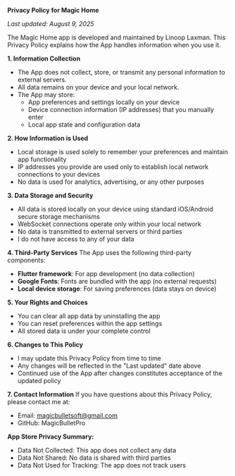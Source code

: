 **Privacy Policy for Magic Home**

*Last updated: August 9, 2025*

The  Magic Home app is developed and maintained by Linoop Laxman. This Privacy Policy explains how the App handles information when you use it.

**1. Information Collection**
- The App does not collect, store, or transmit any personal information to external servers.
- All data remains on your device and your local network.
- The App may store:
  - App preferences and settings locally on your device
  - Device connection information (IP addresses) that you manually enter
  - Local app state and configuration data

**2. How Information is Used**
- Local storage is used solely to remember your preferences and maintain app functionality
- IP addresses you provide are used only to establish local network connections to your devices
- No data is used for analytics, advertising, or any other purposes

**3. Data Storage and Security**
- All data is stored locally on your device using standard iOS/Android secure storage mechanisms
- WebSocket connections operate only within your local network
- No data is transmitted to external servers or third parties
- I do not have access to any of your data

**4. Third-Party Services**
The App uses the following third-party components:
- **Flutter framework**: For app development (no data collection)
- **Google Fonts**: Fonts are bundled with the app (no external requests)
- **Local device storage**: For saving preferences (data stays on device)

**5. Your Rights and Choices**
- You can clear all app data by uninstalling the app
- You can reset preferences within the app settings
- All stored data is under your complete control

**6. Changes to This Policy**
- I may update this Privacy Policy from time to time
- Any changes will be reflected in the "Last updated" date above
- Continued use of the App after changes constitutes acceptance of the updated policy

**7. Contact Information**
If you have questions about this Privacy Policy, please contact me at:
- Email: magicbulletsoft@gmail.com
- GitHub: MagicBulletPro

**App Store Privacy Summary:**
- Data Not Collected: This app does not collect any data
- Data Not Shared: No data is shared with third parties
- Data Not Used for Tracking: The app does not track users
